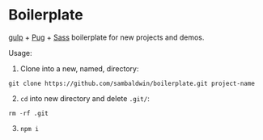 # Boilerplate

[gulp](http://gulpjs.com) + [Pug](https://pugjs.org) + [Sass](https://sass-lang.com) boilerplate for new projects and demos.

Usage:

1. Clone into a new, named, directory:

```shell
git clone https://github.com/sambaldwin/boilerplate.git project-name
```

2. `cd` into new directory and delete `.git/`:

```shell
rm -rf .git
```

3. `npm i`
